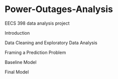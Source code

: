 # Power-Outages-Analysis
EECS 398 data analysis project

Introduction

Data Cleaning and Exploratory Data Analysis

Framing a Prediction Problem

Baseline Model

Final Model
